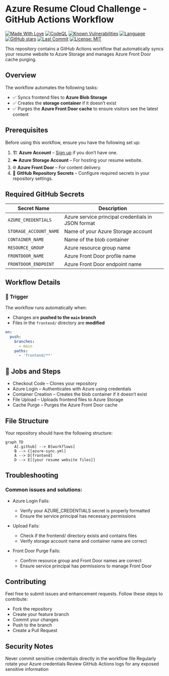 # Azure Resume Cloud Challenge - GitHub Actions Workflow

[![Made With Love](https://img.shields.io/badge/Made%20with%20%E2%9D%A4%EF%B8%8F-by%20Jonathan-red)](https://github.com/MrGuato/Azure-Blob-Storage-Sync)
[![CodeQL](https://github.com/MrGuato/Azure-Blob-Storage-Sync/actions/workflows/github-code-scanning/codeql/badge.svg)](https://github.com/MrGuato/Azure-Blob-Storage-Sync/actions/workflows/github-code-scanning/codeql)
[![Known Vulnerabilities](https://snyk.io/test/github/MrGuato/Azure-Blob-Storage-Sync/badge.svg)](https://app.snyk.io/org/mrguato/Azure-Blob-Storage-Sync)
[![Language](https://img.shields.io/github/languages/top/MrGuato/Azure-Blob-Storage-Sync?style=flat)](https://github.com/MrGuato/Azure-Blob-Storage-Sync)
[![GitHub stars](https://img.shields.io/github/stars/MrGuato/Azure-Blob-Storage-Sync?style=social)](https://github.com/MrGuato/Azure-Blob-Storage-Sync)
[![Last Commit](https://img.shields.io/github/last-commit/MrGuato/AWS-Cloud-Challenge)](https://github.com/MrGuato/Azure-Blob-Storage-Sync) 
[![License: MIT](https://img.shields.io/badge/License-MIT-yellow.svg)](https://opensource.org/licenses/MIT)

This repository contains a GitHub Actions workflow that automatically syncs your resume website to Azure Storage and manages Azure Front Door cache purging.

## Overview

The workflow automates the following tasks:

- ✅ Syncs frontend files to **Azure Blob Storage**
- ✅ Creates the **storage container** if it doesn’t exist
- ✅ Purges the **Azure Front Door cache** to ensure visitors see the latest content

## Prerequisites

Before using this workflow, ensure you have the following set up:

1. 🏗️ **Azure Account** – [Sign up](https://azure.microsoft.com/) if you don’t have one.
2. ☁️ **Azure Storage Account** – For hosting your resume website.
3. 🌐 **Azure Front Door** – For content delivery.
4. 🔑 **GitHub Repository Secrets** – Configure required secrets in your repository settings.

## Required GitHub Secrets

| Secret Name           | Description                                         |
|----------------------|-------------------------------------------------|
| `AZURE_CREDENTIALS`  | Azure service principal credentials in JSON format |
| `STORAGE_ACCOUNT_NAME` | Name of your Azure Storage account               |
| `CONTAINER_NAME`     | Name of the blob container                        |
| `RESOURCE_GROUP`     | Azure resource group name                         |
| `FRONTDOOR_NAME`     | Azure Front Door profile name                     |
| `FRONTDOOR_ENDPOINT` | Azure Front Door endpoint name                    |

## Workflow Details

### 🔄 Trigger

The workflow runs automatically when:

- Changes are **pushed to the `main` branch**
- Files in the `frontend/` directory are **modified**

```yaml
on:
  push:
    branches:
      - main
    paths:
      - 'frontend/**'
```

## 📌 Jobs and Steps

* Checkout Code – Clones your repository
* Azure Login – Authenticates with Azure using credentials
* Container Creation – Creates the blob container if it doesn’t exist
* File Upload – Uploads frontend files to Azure Storage
* Cache Purge – Purges the Azure Front Door cache

## File Structure
Your repository should have the following structure:
```mermaid
graph TD
    A[.github] --> B[workflows]
    B --> C[azure-sync.yml]
    A --> D[frontend]
    D --> E[[your resume website files]]
```
## Troubleshooting

### Common issues and solutions:

* Azure Login Fails:
  * Verify your AZURE_CREDENTIALS secret is properly formatted
  * Ensure the service principal has necessary permissions

* Upload Fails:
  * Check if the frontend/ directory exists and contains files
  * Verify storage account name and container name are correct

* Front Door Purge Fails:
  * Confirm resource group and Front Door names are correct
  * Ensure service principal has permissions to manage Front Door

## Contributing
Feel free to submit issues and enhancement requests. Follow these steps to contribute:

* Fork the repository
* Create your feature branch
* Commit your changes
* Push to the branch
* Create a Pull Request

## Security Notes
Never commit sensitive credentials directly in the workflow file
Regularly rotate your Azure credentials
Review GitHub Actions logs for any exposed sensitive information
